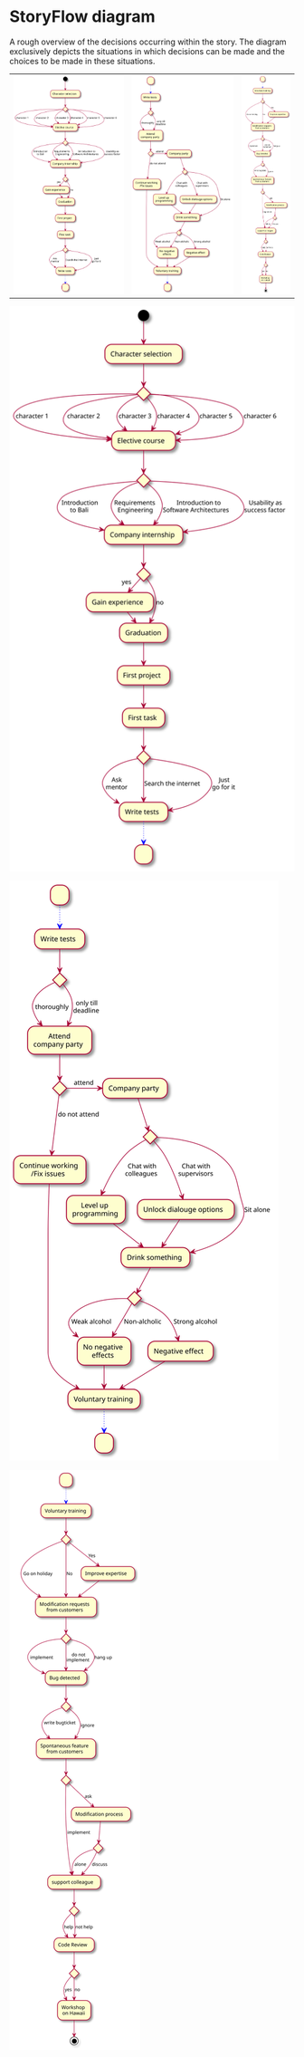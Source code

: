 # StoryFlow diagram

A rough overview of the decisions occurring within the story. The diagram exclusively depicts the situations in which decisions can be made and the choices to be made in these situations.

| | | |
|:--:|:--:|:--:|
|![StoryFlow](diagrams/StoryFlow_1.svg)|![StoryFlow](diagrams/StoryFlow_2.svg)|![StoryFlow](diagrams/StoryFlow_3.svg)|



![StoryFlow](diagrams/StoryFlow_1.svg)

![StoryFlow](diagrams/StoryFlow_2.svg)

![StoryFlow](diagrams/StoryFlow_3.svg)